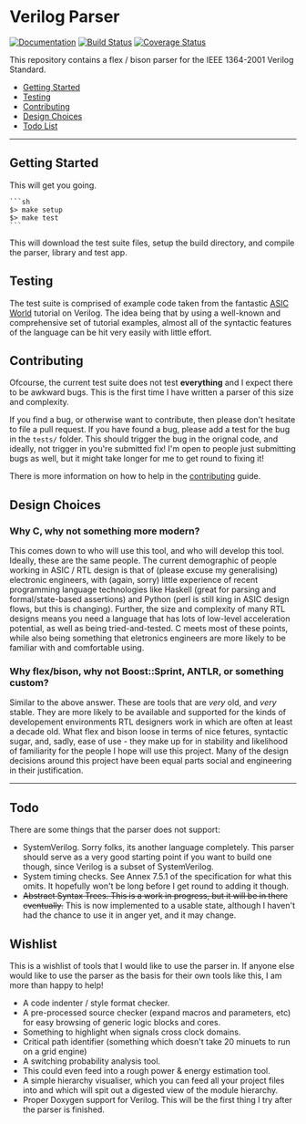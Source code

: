 
# Verilog Parser

[![Documentation](https://codedocs.xyz/ben-marshall/verilog-parser.svg)](https://codedocs.xyz/ben-marshall/verilog-parser/)
[![Build Status](https://travis-ci.org/ben-marshall/verilog-parser.svg?branch=master)](https://travis-ci.org/ben-marshall/verilog-parser/branches)
[![Coverage Status](https://coveralls.io/repos/github/ben-marshall/verilog-parser/badge.svg?branch=master)](https://coveralls.io/github/ben-marshall/verilog-parser?branch=master)



This repository contains a flex / bison parser for the IEEE 1364-2001 Verilog
Standard.

- [Getting Started](#getting-started)
- [Testing](#testing)
- [Contributing](#contributing)
- [Design Choices](#design-choices)
- [Todo List](#todo)

---

## Getting Started

This will get you going.

    ```sh
    $> make setup
    $> make test
    ```

This will download the test suite files, setup the build directory, and
compile the parser, library and test app.

## Testing

The test suite is comprised of example code taken from
the fantastic [ASIC World](http://www.asic-world.com/) tutorial on Verilog.
The idea being that by using a well-known and comprehensive set of
tutorial examples, almost all of the syntactic features of the language can be
hit very easily with little effort.

## Contributing

Ofcourse, the current test suite does not test **everything** and I expect
there to be awkward bugs. This is the first time I have written a parser of
this size and complexity.

If you find a bug, or otherwise want to contribute, then please don't
hesitate to file a pull request. If you have found a bug, please add a test
for the bug in the `tests/` folder. This should trigger the bug in the orignal
code, and ideally, not trigger in you're submitted fix! I'm open to people
just submitting bugs as well, but it might take longer for me to get round to
fixing it!

There is more information on how to help in the [contributing](CONTRIBUTING.md)
guide.

## Design Choices

### Why C, why not something more modern?

This comes down to who will use this tool, and who will develop this tool.
Ideally, these are the same people. The current demographic of people working
in ASIC / RTL design is that of (please excuse my generalising) electronic
engineers, with (again, sorry) little experience of recent programming language
technologies like Haskell (great for parsing and formal/state-based assertions)
and Python (perl is still king in ASIC design flows, but this is changing).
Further, the size and complexity of many RTL designs means you need a language
that has lots of low-level acceleration potential, as well as being
tried-and-tested. C meets most of these points, while also being something that
eletronics engineers are more likely to be familiar with and comfortable using.

### Why flex/bison, why not Boost::Sprint, ANTLR, or something custom?

Similar to the above answer. These are tools that are *very* old, and *very*
stable. They are more likely to be available and supported for the kinds
of developement environments RTL designers work in which are often at least
a decade old. What flex and bison loose in terms of nice fetures, syntactic
sugar, and, sadly, ease of use - they make up for in stability and
likelihood of familiarity for the people I hope will use this project.
Many of the design decisions around this project have been equal parts
social and engineering in their justification.


---


## Todo

There are some things that the parser does not support:

- SystemVerilog. Sorry folks, its another language completely. This parser
  should serve as a very good starting point if you want to build one though,
  since Verilog is a subset of SystemVerilog.
- System timing checks. See Annex 7.5.1 of the specification for what this
  omits. It hopefully won't be long before I get round to adding it though.
- ~~Abstract Syntax Trees. This is a work in progress, but it will be in there
  eventually.~~ This is now implemented to a usable state, although I haven't
  had the chance to use it in anger yet, and it may change.

## Wishlist

This is a wishlist of tools that I would like to use the parser in. If
anyone else would like to use the parser as the basis for their own tools
like this, I am more than happy to help!

- A code indenter / style format checker.
- A pre-processed source checker (expand macros and parameters, etc) for easy
  browsing of generic logic blocks and cores.
- Something to highlight when signals cross clock domains.
- Critical path identifier (something which doesn't take 20 minuets to run on 
  a grid engine) 
- A switching probability analysis tool. 
- This could even feed into a rough power & energy estimation tool. 
- A simple hierarchy visualiser, which you can feed all your project files into 
  and which will spit out a digested view of the module hierarchy. 
- Proper Doxygen support for Verilog. This will be the first thing I try after 
  the parser is finished. 
